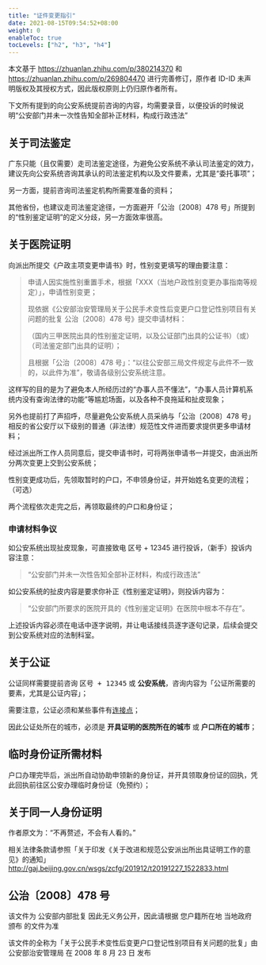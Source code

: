 ```yaml
---
title: "证件变更指引"
date: 2021-08-15T09:54:52+08:00
weight: 0
enableToc: true
tocLevels: ["h2", "h3", "h4"]
---
```


本文基于 <https://zhuanlan.zhihu.com/p/380214370> 和 <https://zhuanlan.zhihu.com/p/269804470> 进行完善修订，原作者 ID-ID 未声明版权及其授权方式，因此版权原则上仍归原作者所有。

下文所有提到的向公安系统提前咨询的内容，均需要录音，以便投诉的时候说明“公安部门并未一次性告知全部补正材料，构成行政违法”

## 关于司法鉴定

广东只能（且仅需要）走司法鉴定途径，为避免公安系统不承认司法鉴定的效力，建议先向公安系统咨询其承认的司法鉴定机构以及文件要素，尤其是“委托事项”；

另一方面，提前咨询司法鉴定机构所需要准备的资料；

其他省份，也建议走司法鉴定途径，一方面避开「公治〔2008〕478 号」所提到的“性别鉴定证明”的定义分歧，另一方面效率很高。

## 关于医院证明

向派出所提交《户政主项变更申请书》时，性别变更填写的理由要注意：

> 申请人因实施性别重置手术，根据「XXX（当地户政性别变更办事指南等规定）」，申请性别变更；
>
> 现依据《公安部治安管理局关于公民手术变性后变更户口登记性别项目有关问题的批复 公治〔2008〕478 号》提交申请材料：
>
> （国内三甲医院出具的性别鉴定证明，以及公证部门出具的公证书）（或）（司法鉴定部门出具的证明）；
>
> 且根据「公治〔2008〕478 号」：“以往公安部三局文件规定与此件不一致的，以此件为准”，敬请各级别公安系统注意。

这样写的目的是为了避免本人所经历过的“办事人员不懂法”，“办事人员计算机系统内没有查询法律的功能”等尴尬场面，以及各种不良拖延和扯皮现象；

另外也提前打了声招呼，尽量避免公安系统人员采纳与「公治〔2008〕478 号」相反的省公安厅以下级别的普通（非法律）规范性文件进而要求提供更多申请材料；

经过派出所工作人员同意后，提交申请书时，可将两张申请书一并提交，由派出所分两次变更上交到公安系统；

性别变更成功后，先领取暂时的户口，不申领身份证，并开始姓名变更的流程；（可选）

两个流程依次走完之后，再领取最终的户口和身份证；

### 申请材料争议

如公安系统出现扯皮现象，可直接致电 区号 + 12345 进行投诉，（新手）投诉内容注意：

> “公安部门并未一次性告知全部补正材料，构成行政违法”

如公安系统的扯皮内容是要求你补正《性别鉴定证明》，则投诉内容为：

> “公安部门所要求的医院开具的《性别鉴定证明》在医院中根本不存在”。

上述投诉内容必须在电话中逐字说明，并让电话接线员逐字逐句记录，后续会提交到公安系统对应的法制科室。

## 关于公证

公证同样需要提前咨询 <kbd>区号 + 12345</kbd> 或 **公安系统**，咨询内容为「公证所需要的要素，尤其是公证内容」；

需要注意，公证必须和某些事件有[连接点](https://baike.baidu.com/item/连接点)；

因此公证处所在的城市，必须是 **开具证明的医院所在的城市** 或 **户口所在的城市**；

## 临时身份证所需材料

户口办理完毕后，派出所自动协助申领新的身份证，并开具领取身份证的回执，凭此回执前往区公安办理临时身份证（免预约）；

## 关于同一人身份证明

作者原文为：“不再赘述，不会有人看的。”

相关法律条款请参照「关于印发《关于改进和规范公安派出所出具证明工作的意见》的通知」\
<http://gaj.beijing.gov.cn/wsgs/zcfg/201912/t20191227_1522833.html>

## 公治〔2008〕478 号

该文件为 公安部内部批复 因此无义务公开，因此请根据 您户籍所在地 当地政府颁布 的文件为准

该文件的全称为「关于公民手术变性后变更户口登记性别项目有关问题的批复」由 公安部治安管理局 在 2008 年 8 月 23 日 发布
